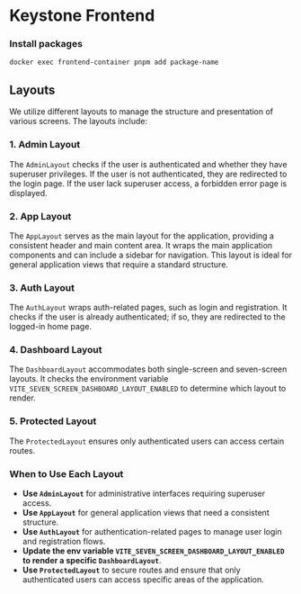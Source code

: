 # Keystone Frontend

### Install packages

```
docker exec frontend-container pnpm add package-name
```

## Layouts

We utilize different layouts to manage the structure and presentation of various screens. The layouts include:

### 1. **Admin Layout**

The `AdminLayout` checks if the user is authenticated and whether they have superuser privileges. If the user is not authenticated, they are redirected to the login page. If the user lack superuser access, a forbidden error page is displayed.

### 2. **App Layout**

The `AppLayout` serves as the main layout for the application, providing a consistent header and main content area. It wraps the main application components and can include a sidebar for navigation. This layout is ideal for general application views that require a standard structure.

### 3. **Auth Layout**

The `AuthLayout` wraps auth-related pages, such as login and registration. It checks if the user is already authenticated; if so, they are redirected to the logged-in home page.

### 4. **Dashboard Layout**

The `DashboardLayout` accommodates both single-screen and seven-screen layouts. It checks the environment variable `VITE_SEVEN_SCREEN_DASHBOARD_LAYOUT_ENABLED` to determine which layout to render.

### 5. **Protected Layout**

The `ProtectedLayout` ensures only authenticated users can access certain routes.

### When to Use Each Layout

- **Use `AdminLayout`** for administrative interfaces requiring superuser access.
- **Use `AppLayout`** for general application views that need a consistent structure.
- **Use `AuthLayout`** for authentication-related pages to manage user login and registration flows.
- **Update the env variable `VITE_SEVEN_SCREEN_DASHBOARD_LAYOUT_ENABLED` to render a specific `DashboardLayout`**.
- **Use `ProtectedLayout`** to secure routes and ensure that only authenticated users can access specific areas of the application.
